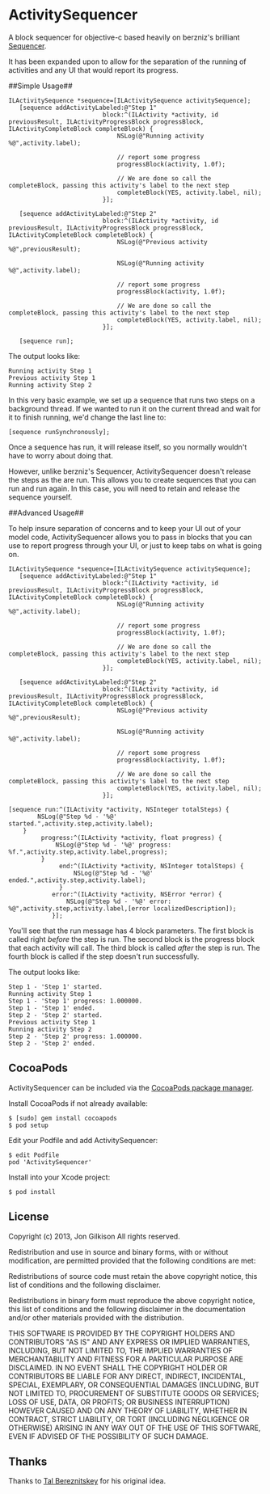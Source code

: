 ActivitySequencer
=================

A block sequencer for objective-c based heavily on berzniz's brilliant [Sequencer](https://github.com/berzniz/Sequencer).

It has been expanded upon to allow for the separation of the running of activities and any UI that would report its progress.

##Simple Usage##

```objc
ILActivitySequence *sequence=[ILActivitySequence activitySequence];
   [sequence addActivityLabeled:@"Step 1"
                          block:^(ILActivity *activity, id previousResult, ILActivityProgressBlock progressBlock, ILActivityCompleteBlock completeBlock) {
                              NSLog(@"Running activity %@",activity.label);
                              
                              // report some progress
                              progressBlock(activity, 1.0f);
                              
                              // We are done so call the completeBlock, passing this activity's label to the next step
                              completeBlock(YES, activity.label, nil);
                          }];
   
   [sequence addActivityLabeled:@"Step 2"
                          block:^(ILActivity *activity, id previousResult, ILActivityProgressBlock progressBlock, ILActivityCompleteBlock completeBlock) {
                              NSLog(@"Previous activity %@",previousResult);
                              
                              NSLog(@"Running activity %@",activity.label);
                              
                              // report some progress
                              progressBlock(activity, 1.0f);
                              
                              // We are done so call the completeBlock, passing this activity's label to the next step
                              completeBlock(YES, activity.label, nil);
                          }];
   
   [sequence run];
```

The output looks like:

	Running activity Step 1
	Previous activity Step 1
	Running activity Step 2

In this very basic example, we set up a sequence that runs two steps on a background thread.  If we wanted to run it on the current thread and wait for it to finish running, we'd change the last line to:

```objc
[sequence runSynchronously];
```
	
Once a sequence has run, it will release itself, so you normally wouldn't have to worry about doing that.

However, unlike berzniz's Sequencer, ActivitySequencer doesn't release the steps as the are run.  This allows you to create sequences that you can run and run again.  In this case, you will need to retain and release the sequence yourself.

##Advanced Usage##

To help insure separation of concerns and to keep your UI out of your model code, ActivitySequencer allows you to pass in blocks that you can use to report progress through your UI, or just to keep tabs on what is going on.

```objc
ILActivitySequence *sequence=[ILActivitySequence activitySequence];
   [sequence addActivityLabeled:@"Step 1"
                          block:^(ILActivity *activity, id previousResult, ILActivityProgressBlock progressBlock, ILActivityCompleteBlock completeBlock) {
                              NSLog(@"Running activity %@",activity.label);
                              
                              // report some progress
                              progressBlock(activity, 1.0f);
                              
                              // We are done so call the completeBlock, passing this activity's label to the next step
                              completeBlock(YES, activity.label, nil);
                          }];
   
   [sequence addActivityLabeled:@"Step 2"
                          block:^(ILActivity *activity, id previousResult, ILActivityProgressBlock progressBlock, ILActivityCompleteBlock completeBlock) {
                              NSLog(@"Previous activity %@",previousResult);
                              
                              NSLog(@"Running activity %@",activity.label);
                              
                              // report some progress
                              progressBlock(activity, 1.0f);
                              
                              // We are done so call the completeBlock, passing this activity's label to the next step
                              completeBlock(YES, activity.label, nil);
                          }];
                     
[sequence run:^(ILActivity *activity, NSInteger totalSteps) {
        NSLog(@"Step %d - '%@' started.",activity.step,activity.label);
    }
         progress:^(ILActivity *activity, float progress) {
             NSLog(@"Step %d - '%@' progress: %f.",activity.step,activity.label,progress);
         }
              end:^(ILActivity *activity, NSInteger totalSteps) {
                  NSLog(@"Step %d - '%@' ended.",activity.step,activity.label);
              }
            error:^(ILActivity *activity, NSError *error) {
                NSLog(@"Step %d - '%@' error: %@",activity.step,activity.label,[error localizedDescription]);
            }];
```

You'll see that the run message has 4 block parameters.  The first block is called right *before* the step is run.  The second block is the progress block that each activity will call.  The third block is called *after* the step is run.  The fourth block is called if the step doesn't run successfully.

The output looks like:

	
	Step 1 - 'Step 1' started.
	Running activity Step 1
	Step 1 - 'Step 1' progress: 1.000000.
	Step 1 - 'Step 1' ended.
	Step 2 - 'Step 2' started.
	Previous activity Step 1
	Running activity Step 2
	Step 2 - 'Step 2' progress: 1.000000.
	Step 2 - 'Step 2' ended.

## CocoaPods ##

ActivitySequencer can be included via the [CocoaPods package manager](http://cocoapods.org/).

Install CocoaPods if not already available:

```
$ [sudo] gem install cocoapods
$ pod setup
```

Edit your Podfile and add ActivitySequencer:

```
$ edit Podfile
pod 'ActivitySequencer'
```

Install into your Xcode project:

```
$ pod install
```

## License ##

Copyright (c) 2013, Jon Gilkison
All rights reserved.

Redistribution and use in source and binary forms, with or without modification, are permitted provided that the following conditions are met:

Redistributions of source code must retain the above copyright notice, this list of conditions and the following disclaimer.

Redistributions in binary form must reproduce the above copyright notice, this list of conditions and the following disclaimer in the documentation and/or other materials provided with the distribution.

THIS SOFTWARE IS PROVIDED BY THE COPYRIGHT HOLDERS AND CONTRIBUTORS "AS IS" AND ANY EXPRESS OR IMPLIED WARRANTIES, INCLUDING, BUT NOT LIMITED TO, THE IMPLIED WARRANTIES OF MERCHANTABILITY AND FITNESS FOR A PARTICULAR PURPOSE ARE DISCLAIMED. IN NO EVENT SHALL THE COPYRIGHT HOLDER OR CONTRIBUTORS BE LIABLE FOR ANY DIRECT, INDIRECT, INCIDENTAL, SPECIAL, EXEMPLARY, OR CONSEQUENTIAL DAMAGES (INCLUDING, BUT NOT LIMITED TO, PROCUREMENT OF SUBSTITUTE GOODS OR SERVICES; LOSS OF USE, DATA, OR PROFITS; OR BUSINESS INTERRUPTION) HOWEVER CAUSED AND ON ANY THEORY OF LIABILITY, WHETHER IN CONTRACT, STRICT LIABILITY, OR TORT (INCLUDING NEGLIGENCE OR OTHERWISE) ARISING IN ANY WAY OUT OF THE USE OF THIS SOFTWARE, EVEN IF ADVISED OF THE POSSIBILITY OF SUCH DAMAGE.

## Thanks ##

Thanks to [Tal Bereznitskey](http://github.com/berzniz) for his original idea.
